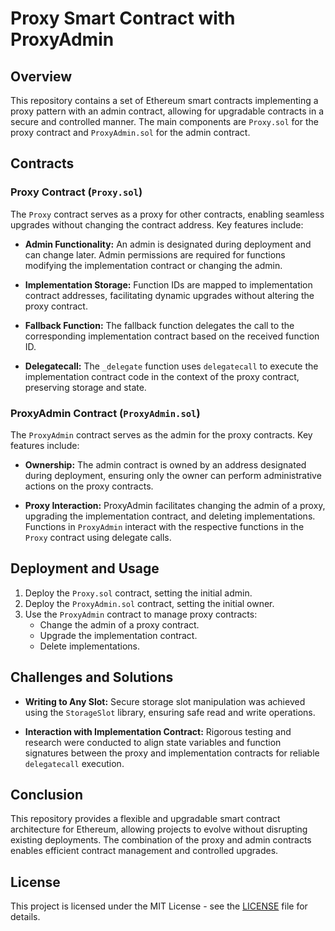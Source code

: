 # Proxy Smart Contract with ProxyAdmin

## Overview

This repository contains a set of Ethereum smart contracts implementing a proxy pattern with an admin contract, allowing for upgradable contracts in a secure and controlled manner. The main components are `Proxy.sol` for the proxy contract and `ProxyAdmin.sol` for the admin contract.

## Contracts

### Proxy Contract (`Proxy.sol`)

The `Proxy` contract serves as a proxy for other contracts, enabling seamless upgrades without changing the contract address. Key features include:

- **Admin Functionality:** An admin is designated during deployment and can change later. Admin permissions are required for functions modifying the implementation contract or changing the admin.

- **Implementation Storage:** Function IDs are mapped to implementation contract addresses, facilitating dynamic upgrades without altering the proxy contract.

- **Fallback Function:** The fallback function delegates the call to the corresponding implementation contract based on the received function ID.

- **Delegatecall:** The `_delegate` function uses `delegatecall` to execute the implementation contract code in the context of the proxy contract, preserving storage and state.

### ProxyAdmin Contract (`ProxyAdmin.sol`)

The `ProxyAdmin` contract serves as the admin for the proxy contracts. Key features include:

- **Ownership:** The admin contract is owned by an address designated during deployment, ensuring only the owner can perform administrative actions on the proxy contracts.

- **Proxy Interaction:** ProxyAdmin facilitates changing the admin of a proxy, upgrading the implementation contract, and deleting implementations. Functions in `ProxyAdmin` interact with the respective functions in the `Proxy` contract using delegate calls.

## Deployment and Usage

1. Deploy the `Proxy.sol` contract, setting the initial admin.
2. Deploy the `ProxyAdmin.sol` contract, setting the initial owner.
3. Use the `ProxyAdmin` contract to manage proxy contracts:
   - Change the admin of a proxy contract.
   - Upgrade the implementation contract.
   - Delete implementations.

## Challenges and Solutions

- **Writing to Any Slot:** Secure storage slot manipulation was achieved using the `StorageSlot` library, ensuring safe read and write operations.

- **Interaction with Implementation Contract:** Rigorous testing and research were conducted to align state variables and function signatures between the proxy and implementation contracts for reliable `delegatecall` execution.

## Conclusion

This repository provides a flexible and upgradable smart contract architecture for Ethereum, allowing projects to evolve without disrupting existing deployments. The combination of the proxy and admin contracts enables efficient contract management and controlled upgrades.

## License

This project is licensed under the MIT License - see the [LICENSE](LICENSE) file for details.
